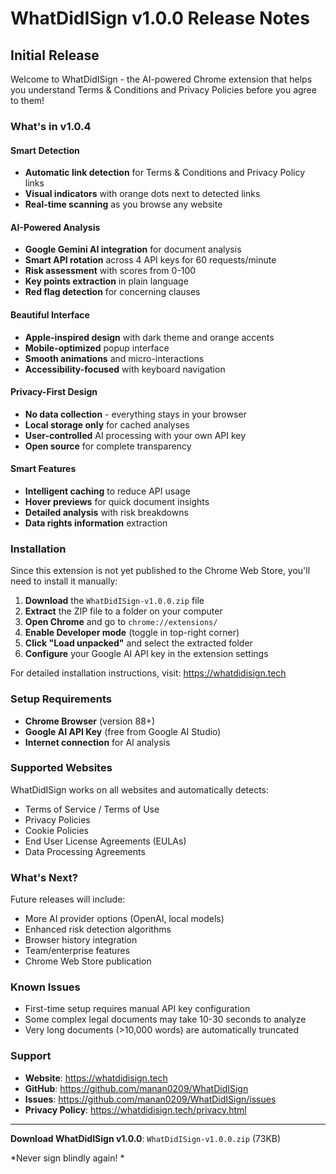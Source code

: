 # WhatDidISign v1.0.0 Release Notes

## Initial Release

Welcome to WhatDidISign - the AI-powered Chrome extension that helps you understand Terms & Conditions and Privacy Policies before you agree to them!

### What's in v1.0.4

#### Smart Detection
- **Automatic link detection** for Terms & Conditions and Privacy Policy links
- **Visual indicators** with orange dots next to detected links
- **Real-time scanning** as you browse any website

####  AI-Powered Analysis
- **Google Gemini AI integration** for document analysis
- **Smart API rotation** across 4 API keys for 60 requests/minute
- **Risk assessment** with scores from 0-100
- **Key points extraction** in plain language
- **Red flag detection** for concerning clauses

#### Beautiful Interface
- **Apple-inspired design** with dark theme and orange accents
- **Mobile-optimized** popup interface
- **Smooth animations** and micro-interactions
- **Accessibility-focused** with keyboard navigation

####  Privacy-First Design
- **No data collection** - everything stays in your browser
- **Local storage only** for cached analyses
- **User-controlled** AI processing with your own API key
- **Open source** for complete transparency

####  Smart Features
- **Intelligent caching** to reduce API usage
- **Hover previews** for quick document insights
- **Detailed analysis** with risk breakdowns
- **Data rights information** extraction

###  Installation

Since this extension is not yet published to the Chrome Web Store, you'll need to install it manually:

1. **Download** the `WhatDidISign-v1.0.0.zip` file
2. **Extract** the ZIP file to a folder on your computer
3. **Open Chrome** and go to `chrome://extensions/`
4. **Enable Developer mode** (toggle in top-right corner)
5. **Click "Load unpacked"** and select the extracted folder
6. **Configure** your Google AI API key in the extension settings

For detailed installation instructions, visit: https://whatdidisign.tech

###  Setup Requirements

- **Chrome Browser** (version 88+)
- **Google AI API Key** (free from Google AI Studio)
- **Internet connection** for AI analysis

###  Supported Websites

WhatDidISign works on all websites and automatically detects:
- Terms of Service / Terms of Use
- Privacy Policies
- Cookie Policies
- End User License Agreements (EULAs)
- Data Processing Agreements

###  What's Next?

Future releases will include:
- More AI provider options (OpenAI, local models)
- Enhanced risk detection algorithms
- Browser history integration
- Team/enterprise features
- Chrome Web Store publication

###  Known Issues

- First-time setup requires manual API key configuration
- Some complex legal documents may take 10-30 seconds to analyze
- Very long documents (>10,000 words) are automatically truncated

###  Support

- **Website**: https://whatdidisign.tech
- **GitHub**: https://github.com/manan0209/WhatDidISign
- **Issues**: https://github.com/manan0209/WhatDidISign/issues
- **Privacy Policy**: https://whatdidisign.tech/privacy.html

---

**Download WhatDidISign v1.0.0**: `WhatDidISign-v1.0.0.zip` (73KB)

*Never sign blindly again! *
